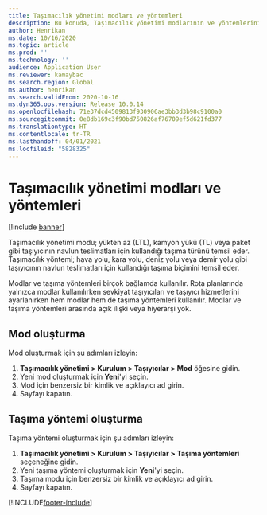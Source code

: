 ```yaml
---
title: Taşımacılık yönetimi modları ve yöntemleri
description: Bu konuda, Taşımacılık yönetimi modlarının ve yöntemlerinin nasıl ayarlanacağını gösterilmektedir.
author: Henrikan
ms.date: 10/16/2020
ms.topic: article
ms.prod: ''
ms.technology: ''
audience: Application User
ms.reviewer: kamaybac
ms.search.region: Global
ms.author: henrikan
ms.search.validFrom: 2020-10-16
ms.dyn365.ops.version: Release 10.0.14
ms.openlocfilehash: 71e37dcd4509813f930906ae3bb3d3b98c9100a0
ms.sourcegitcommit: 0e8db169c3f90bd750826af76709ef5d621fd377
ms.translationtype: HT
ms.contentlocale: tr-TR
ms.lasthandoff: 04/01/2021
ms.locfileid: "5828325"
---
```

# <a name="transportation-management-modes-and-methods"></a>Taşımacılık yönetimi modları ve yöntemleri

[!include [banner](../includes/banner.md)]

Taşımacılık yönetimi modu; yükten az (LTL), kamyon yükü (TL) veya paket gibi taşıyıcının navlun teslimatları için kullandığı taşıma türünü temsil eder. Taşımacılık yöntemi; hava yolu, kara yolu, deniz yolu veya demir yolu gibi taşıyıcının navlun teslimatları için kullandığı taşıma biçimini temsil eder.

Modlar ve taşıma yöntemleri birçok bağlamda kullanılır. Rota planlarında yalnızca modlar kullanılırken sevkiyat taşıyıcıları ve taşıyıcı hizmetlerini ayarlanırken hem modlar hem de taşıma yöntemleri kullanılır. Modlar ve taşıma yöntemleri arasında açık ilişki veya hiyerarşi yok.

## <a name="create-a-mode"></a>Mod oluşturma

Mod oluşturmak için şu adımları izleyin:

1. **Taşımacılık yönetimi \> Kurulum \> Taşıyıcılar \> Mod** öğesine gidin.
1. Yeni mod oluşturmak için **Yeni**'yi seçin.
1. Mod için benzersiz bir kimlik ve açıklayıcı ad girin.
1. Sayfayı kapatın.

## <a name="create-a-transportation-method"></a>Taşıma yöntemi oluşturma

Taşıma yöntemi oluşturmak için şu adımları izleyin:

1. **Taşımacılık yönetimi \> Kurulum \> Taşıyıcılar \> Taşıma yöntemleri** seçeneğine gidin.
1. Yeni taşıma yöntemi oluşturmak için **Yeni**'yi seçin.
1. Taşıma modu için benzersiz bir kimlik ve açıklayıcı ad girin.
1. Sayfayı kapatın.


[!INCLUDE[footer-include](../../includes/footer-banner.md)]